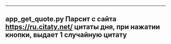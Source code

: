 -------------------------------------------------
app_get_quote.py
Парсит с сайта https://ru.citaty.net/ цитаты дня, при нажатии кнопки, выдает 1 случайную цитату
-------------------------------------------------
